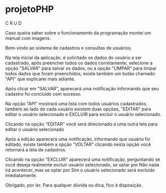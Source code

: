 # projetoPHP
C R U D

 Caso queira saber sobre o funcionamento da programação montei um manual com imagens.
 
Bem-vindo ao sistema de cadastros e consultas de usuários.


Na tela inicial da aplicação, é solicitado os dados do usuário a ser cadastrado, após preencher todos os dados corretamente, selecione a opção "SALVAR"  para salvar os dados, ou a opção "LIMPAR" para limpar todos dados que foram preenchidos, existe também um botão chamado "API" que explicarei mais adiante.
 


 
Após clicar em "SALVAR", aparecerá uma notificação informando que seu cadastro foi concluído com sucesso.
 


Na opção "API" mostrará uma lista com todos usuários cadastrados, também ao lado de cada usuário existem duas opções, "EDITAR" para editar o usuário selecionado e EXCLUIR para excluir o usuário selecionado.
 


Clicando na opção "EDITAR" você será direcionado a uma outra tela para editar o usuário selecionado

 


Após a edição aparecerá uma notificação, informando que usuário foi editado, existe também a opção "VOLTAR" clicando nesta opção você retornará a tela de cadastros. 



Clicando na opção "EXCLUIR" aparecerá uma notificação, perguntando se você deseja realmente excluir usuário selecionado, se optar por Não nada irá acontecer, mas se optar por Sim o usuário selecionado será excluído imediatamente.

 



Obrigado, por ler.
Para qualquer dúvida ou dica, fico à disposição.
